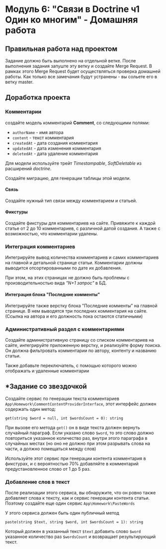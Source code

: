 # Модуль 6: "Связи в Doctrine ч1 Один ко многим" - Домашняя работа


## Правильная работа над проектом

Задание должно быть выполнено на отдельной ветке. После выполнения задания запуште эту ветку и создайте Merge Request. В рамках этого Merge Request будет осуществляться проверка домашней работы. Как только все замечания будут устранены - вы сольете его в ветку master.

## Доработка проекта

### Комментарии
создайте модель комментарий **Comment**, со следующими полями:
- `authorName` - имя автора
- `content` - текст комментария
- `createdAt` - дата создания комментария
- `updatedAt` - дата изменения комментария
- `deletedAt` - дата удаление комментария

Для модели используйте трейт *Timestampable*, *SoftDeletable* из расширений *doctrine*.

Создайте миграцию, для генерации таблицы этой модели.

#### Связь
Создайте нужный тип связи между комментарием и статьей.

#### Фикстуры
Создайте фикстуры для комментариев на сайте. Привяжите к каждой статье от 2 до 10 комментариев, с различной датой создания. А также с возможностью, что комментарии удалены.

### Интеграция комментариев
Интегрируйте вывод количества комментариев и самих комментариев на главной и детальной странице статьи. Комментарии должны выводится отсортированными по дате их добавления. 

При этом, на этих страницах не должно быть проблемы с производительностью вида *"N+1 запрос"* в БД.

#### Интеграция блока "Последние комменты"
Интегрируйте также верстку блока "Последние комменты" на главной странице. В нем выводятся три последних комментария на сайте. (Ссылка на автора и его должность пока остаются статичными)

### Административный раздел с комментариями
Создайте административную страницу со списком комментариев на сайте, интегрируйте приложенную верстку, и реализуйте форму поиска. Он должна фильтровать комментарии по автору, контенту и названию статьи.

Также добавьте переключатель, с помощью которого можно отображать и удаленные комментарии

## *Задание со звездочкой
Создайте сервис по генерации текста комментариев `App\Homework\CommentContentProviderInterface`, этот интерфейс должен содержать один метод:

```
get(string $word = null, int $wordsCount = 0): string
```

При вызове его метода `get()` он в виде текста должен вернуть случайный параграф. Если указано слово `$word`, то это слово должно повториться указанное количество раз, внутри этого параграфа в случайных местах (но оно не должно при этом разрывать слова на части, а должно помещаться между слов)

Используйте этот сервис при генерации контента комментария в фикстурах, и с вероятностью 70% добавляйте в комментарий предустановленное слово от 1 до 5 раз. 

### Добавление слов в текст
После реализации этого сервиса, вы обнаружите, что он ровно также добавляет слова к тексту, как и сервис генерации контента статьи. Поэтому создайте еще один сервис `App\Homework\PasteWords`

У этого сервиса должен быть один публичный метод 

```
paste(string $text, string $word, int $wordsCount = 1): string
```

Который должен в указанный текст `$text` добавить слово `$word` указанное количество раз `$wordsCount` и возвращает результирующий текст.
